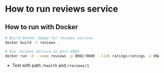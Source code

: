 # How to run reviews service

## How to run with Docker

```bash
# Build Docker Image for reviews service
docker build -t reviews .

# Run reviews service on port 8082
docker run -d --name reviews -p 8082:9080 --link ratings:ratings -e ENABLE_RATINGS=true -e 'RATINGS_SERVICE=http://ratings:8080' reviews
```

* Test with path `/health` and `/reviews/1`